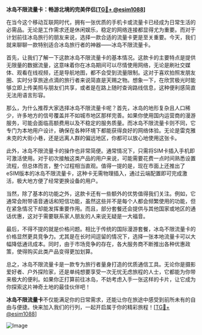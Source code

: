 **冰岛不限流量卡：畅游北境的完美伴侣[[TG💪+ @esim1088](https://t.me/s/esim1088)]**

在当今这个移动互联网时代，拥有一张优质的手机卡或流量卡已经成为日常生活的必需品。无论是工作需求还是休闲娱乐，稳定的网络连接都显得尤为重要。而对于计划前往冰岛旅行的朋友来说，选择一款合适的流量卡更是至关重要。今天，我们就来聊聊一款特别适合冰岛旅行者的神器——冰岛不限流量卡。

首先，让我们了解一下这款冰岛不限流量卡的基本情况。这款卡的主要特点是提供无限量的数据流量，这意味着你在冰岛期间可以尽情使用网络，无论是刷社交媒体、观看在线视频，还是导航地图，都不会受到流量限制。这对于喜欢拍照发朋友圈、实时分享旅途点滴的旅行者来说简直是天赐之物。想象一下，在欣赏极光时能够立即上传美照与朋友们共享，或者是在路上随时查询路线信息，这种便利感简直无法用语言形容。

那么，为什么推荐大家选择冰岛不限流量卡呢？首先，冰岛的地形复杂且人口稀少，许多地方的信号覆盖并不如城市地区那样完善。如果你使用国内运营商的漫游服务，可能会面临高额费用以及不稳定的服务质量。而冰岛不限流量卡则不同，它专门为本地用户设计，确保在各种环境下都能获得良好的网络体验。无论是雷克雅未克的大街小巷，还是远离人群的偏远地区，你都可以放心地使用这张卡。

此外，冰岛不限流量卡的操作也非常简便。通常情况下，只需将SIM卡插入手机即可激活使用。对于初次接触这类产品的用户来说，可能需要花费一点时间熟悉设置流程，但总体而言，整个过程相当直观。值得一提的是，现在市面上还推出了eSIM版本的冰岛不限流量卡，这种卡无需物理插入，通过云端配置即可完成激活，极大地方便了经常更换设备的用户。

当然，除了基本的功能之外，这款卡还有一些额外的优势值得我们关注。例如，它通常会附带语音通话和短信功能，虽然这些并不是每个人都会频繁使用的功能，但在紧急情况下却能发挥重要作用。而且，部分套餐还会提供与其他国家或地区的通话优惠，这对于需要联系家人朋友的人来说无疑是一大福音。

最后，不得不提的就是价格问题。相比于传统的国际漫游套餐，冰岛不限流量卡的价格显然更具竞争力。尤其是在长时间逗留的情况下，选择一张本地流量卡可以大幅降低通讯成本。同时，由于市场竞争的存在，各大服务商不断推出各种优惠政策，使得购买此类产品变得更加划算。

总之，冰岛不限流量卡是一款专为旅行者量身打造的优质通信工具。无论你是摄影爱好者、户外探险家，还是单纯想要享受一次无忧无虑旅程的人士，它都能为你带来极大的便利。如果你正打算前往冰岛，不妨考虑入手一张这样的卡片，让它成为你探索这片神奇土地的最佳伙伴吧！

**冰岛不限流量卡**不仅能满足你的日常需求，还能让你在旅途中感受到前所未有的自由与便捷。快来加入我们的行列，一起开启属于你的精彩旅程！[[TG💪+ @esim1088](https://t.me/s/esim1088)] 

![Image](https://i.postimg.cc/4NQfJmqS/Snipaste-2025-05-13-00-14-12.png)